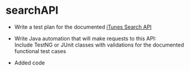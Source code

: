 # searchAPI

*    Write a test plan for the documented [iTunes Search API](https://github.com/iappsqainterview/searchAPI/blob/master/API.md)
  

*    Write Java automation that will make requests to this API:<br>
     Include TestNG or JUnit classes with validations for the documented functional test cases

*    Added code
